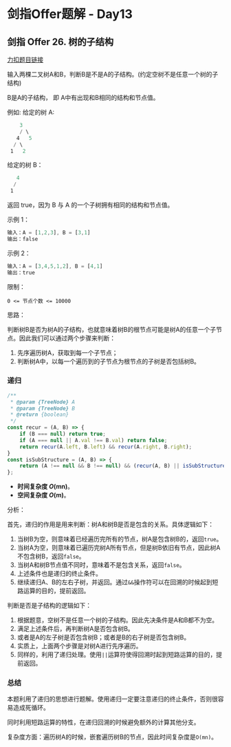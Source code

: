 # **剑指Offer题解 - Day13**

## **剑指 Offer 26. 树的子结构**

[力扣题目链接](https://leetcode-cn.com/leetbook/read/illustration-of-algorithm/5dshwe/)

输入两棵二叉树A和B，判断B是不是A的子结构。(约定空树不是任意一个树的子结构)

B是A的子结构， 即 A中有出现和B相同的结构和节点值。

例如:
给定的树 A:

```jsx
	3
    / \
   4   5
  / \
 1   2
```

给定的树 B：

```jsx
   4 
  /
 1
```

返回 true，因为 B 与 A 的一个子树拥有相同的结构和节点值。

示例 1：

```jsx
输入：A = [1,2,3], B = [3,1]
输出：false
```

示例 2：

```jsx
输入：A = [3,4,5,1,2], B = [4,1]
输出：true
```

限制：

`0 <= 节点个数 <= 10000`

思路：

判断树B是否为树A的子结构，也就意味着树B的根节点可能是树A的任意一个子节点。因此我们可以通过两个步骤来判断：

1. 先序遍历树A，获取到每一个子节点；
2. 判断树A中，以每一个遍历到的子节点为根节点的子树是否包括树B。

### 递归

```jsx
/**
 * @param {TreeNode} A
 * @param {TreeNode} B
 * @return {boolean}
 */
const recur = (A, B) => {
    if (B === null) return true;
    if (A === null || A.val !== B.val) return false;
    return recur(A.left, B.left) && recur(A.right, B.right);
}
const isSubStructure = (A, B) => {
    return (A !== null && B !== null) && (recur(A, B) || isSubStructure(A.left, B) || isSubStructure(A.right, B))
};
```

- **时间复杂度 *O*(mn)**。
- **空间复杂度 *O*(m)**。

分析：

首先，递归的作用是用来判断：树A和树B是否是包含的关系。具体逻辑如下：

1. 当树B为空，则意味着已经遍历完所有的节点，树A是包含树B的，返回`true`。
2. 当树A为空，则意味着已遍历完树A所有节点，但是树B依旧有节点，因此树A不包含树B，返回`false`。
3. 当树A和树B节点值不同时，意味着不是包含关系，返回`false`。
4. 上述条件也是递归的终止条件。
5. 继续递归A、B的左右子树，并返回。通过`&&`操作符可以在回溯的时候起到短路运算的目的，提前返回。

判断是否是子结构的逻辑如下：

1. 根据题意，空树不是任意一个树的子结构。因此先决条件是A和B都不为空。
2. 满足上述条件后，再判断树A是否包含树B。
3. 或者是A的左子树是否包含树B；或者是B的右子树是否包含树B。
4. 实质上，上面两个步骤是对树A进行先序遍历。
5. 同样的，利用了递归处理。使用`||`运算符使得回溯时起到短路运算的目的，提前返回。

### 总结

本题利用了递归的思想进行题解。使用递归一定要注意递归的终止条件，否则很容易造成死循环。

同时利用短路运算的特性，在递归回溯的时候避免额外的计算其他分支。

复杂度方面：遍历树A的时候，嵌套遍历树B的节点，因此时间复杂度是`O(mn)`。